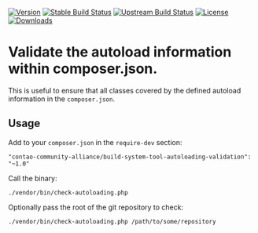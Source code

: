 [![Version](http://img.shields.io/packagist/v/contao-community-alliance/build-system-tool-autoloading-validation.svg?style=flat-square)](https://packagist.org/packages/contao-community-alliance/build-system-tool-autoloading-validation)
[![Stable Build Status](http://img.shields.io/travis/contao-community-alliance/build-system-tool-autoloading-validation/master.svg?style=flat-square)](https://travis-ci.org/contao-community-alliance/build-system-tool-autoloading-validation)
[![Upstream Build Status](http://img.shields.io/travis/contao-community-alliance/build-system-tool-autoloading-validation/develop.svg?style=flat-square)](https://travis-ci.org/contao-community-alliance/build-system-tool-autoloading-validation)
[![License](http://img.shields.io/packagist/l/contao-community-alliance/build-system-tool-autoloading-validation.svg?style=flat-square)](https://github.com/contao-community-alliance/build-system-tool-autoloading-validation/blob/master/LICENSE)
[![Downloads](http://img.shields.io/packagist/dt/contao-community-alliance/build-system-tool-autoloading-validation.svg?style=flat-square)](https://packagist.org/packages/contao-community-alliance/build-system-tool-autoloading-validation)

Validate the autoload information within composer.json.
=======================================================

This is useful to ensure that all classes covered by the defined autoload information in the `composer.json`.

Usage
-----

Add to your `composer.json` in the `require-dev` section:
```
"contao-community-alliance/build-system-tool-autoloading-validation": "~1.0"
```

Call the binary:
```
./vendor/bin/check-autoloading.php
```

Optionally pass the root of the git repository to check:
```
./vendor/bin/check-autoloading.php /path/to/some/repository
```
